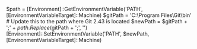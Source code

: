 $path = [Environment]::GetEnvironmentVariable('PATH', [EnvironmentVariableTarget]::Machine)
$gitPath = 'C:\Program Files\Git\bin'  # Update this to the path where Git 2.43 is located
$newPath = $gitPath + ';' + $path.Replace($gitPath + ';', '')
[Environment]::SetEnvironmentVariable('PATH', $newPath, [EnvironmentVariableTarget]::Machine)
